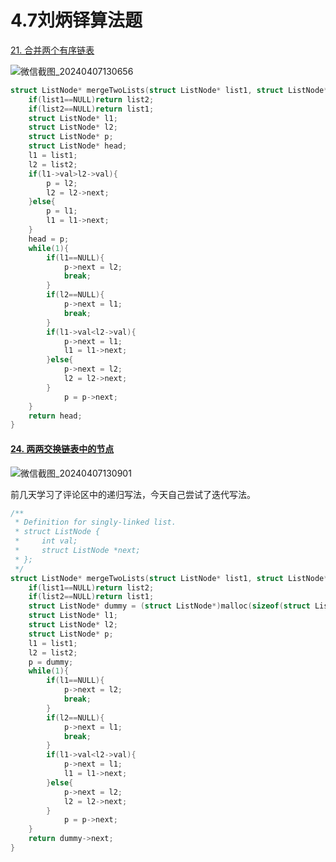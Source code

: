 # 4.7刘炳铎算法题

[21. 合并两个有序链表](https://leetcode.cn/problems/merge-two-sorted-lists/)

![微信截图_20240407130656](https://gitee.com/liu-bingduo/pic-bed/raw/master/img/%E5%BE%AE%E4%BF%A1%E6%88%AA%E5%9B%BE_20240407130656.png)

```c
struct ListNode* mergeTwoLists(struct ListNode* list1, struct ListNode* list2) {
    if(list1==NULL)return list2;
    if(list2==NULL)return list1;
    struct ListNode* l1;
    struct ListNode* l2;
    struct ListNode* p;
    struct ListNode* head;
    l1 = list1;
    l2 = list2;
    if(l1->val>l2->val){
        p = l2;
        l2 = l2->next;
    }else{
        p = l1;
        l1 = l1->next;
    }
    head = p;
    while(1){
        if(l1==NULL){
            p->next = l2;
            break;
        }
        if(l2==NULL){
            p->next = l1;
            break;
        }
        if(l1->val<l2->val){
            p->next = l1;
            l1 = l1->next;
        }else{
            p->next = l2;
            l2 = l2->next;
        }
            p = p->next;
    }
    return head;
}
```

#### [24. 两两交换链表中的节点](https://leetcode.cn/problems/swap-nodes-in-pairs/)

![微信截图_20240407130901](https://gitee.com/liu-bingduo/pic-bed/raw/master/img/%E5%BE%AE%E4%BF%A1%E6%88%AA%E5%9B%BE_20240407130901.png)

前几天学习了评论区中的递归写法，今天自己尝试了迭代写法。

```c
/**
 * Definition for singly-linked list.
 * struct ListNode {
 *     int val;
 *     struct ListNode *next;
 * };
 */
struct ListNode* mergeTwoLists(struct ListNode* list1, struct ListNode* list2) {
    if(list1==NULL)return list2;
    if(list2==NULL)return list1;
    struct ListNode* dummy = (struct ListNode*)malloc(sizeof(struct ListNode));
    struct ListNode* l1;
    struct ListNode* l2;
    struct ListNode* p;
    l1 = list1;
    l2 = list2;
    p = dummy;
    while(1){
        if(l1==NULL){
            p->next = l2;
            break;
        }
        if(l2==NULL){
            p->next = l1;
            break;
        }
        if(l1->val<l2->val){
            p->next = l1;
            l1 = l1->next;
        }else{
            p->next = l2;
            l2 = l2->next;
        }
            p = p->next;
    }
    return dummy->next;
}
```

